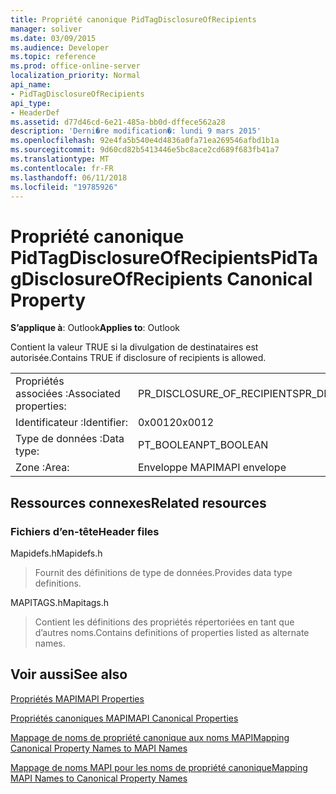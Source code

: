 ```yaml
---
title: Propriété canonique PidTagDisclosureOfRecipients
manager: soliver
ms.date: 03/09/2015
ms.audience: Developer
ms.topic: reference
ms.prod: office-online-server
localization_priority: Normal
api_name:
- PidTagDisclosureOfRecipients
api_type:
- HeaderDef
ms.assetid: d77d46cd-6e21-485a-bb0d-dffece562a28
description: 'Derni�re modification�: lundi 9 mars 2015'
ms.openlocfilehash: 92e4fa5b540e4d4836a0fa71ea269546afbd1b1a
ms.sourcegitcommit: 9d60cd82b5413446e5bc8ace2cd689f683fb41a7
ms.translationtype: MT
ms.contentlocale: fr-FR
ms.lasthandoff: 06/11/2018
ms.locfileid: "19785926"
---
```

# <a name="pidtagdisclosureofrecipients-canonical-property"></a><span data-ttu-id="99b34-103">Propriété canonique PidTagDisclosureOfRecipients</span><span class="sxs-lookup"><span data-stu-id="99b34-103">PidTagDisclosureOfRecipients Canonical Property</span></span>

  
  
<span data-ttu-id="99b34-104">**S’applique à**: Outlook</span><span class="sxs-lookup"><span data-stu-id="99b34-104">**Applies to**: Outlook</span></span> 
  
<span data-ttu-id="99b34-105">Contient la valeur TRUE si la divulgation de destinataires est autorisée.</span><span class="sxs-lookup"><span data-stu-id="99b34-105">Contains TRUE if disclosure of recipients is allowed.</span></span>
  
|||
|:-----|:-----|
|<span data-ttu-id="99b34-106">Propriétés associées :</span><span class="sxs-lookup"><span data-stu-id="99b34-106">Associated properties:</span></span>  <br/> |<span data-ttu-id="99b34-107">PR_DISCLOSURE_OF_RECIPIENTS</span><span class="sxs-lookup"><span data-stu-id="99b34-107">PR_DISCLOSURE_OF_RECIPIENTS</span></span>  <br/> |
|<span data-ttu-id="99b34-108">Identificateur :</span><span class="sxs-lookup"><span data-stu-id="99b34-108">Identifier:</span></span>  <br/> |<span data-ttu-id="99b34-109">0x0012</span><span class="sxs-lookup"><span data-stu-id="99b34-109">0x0012</span></span>  <br/> |
|<span data-ttu-id="99b34-110">Type de données :</span><span class="sxs-lookup"><span data-stu-id="99b34-110">Data type:</span></span>  <br/> |<span data-ttu-id="99b34-111">PT_BOOLEAN</span><span class="sxs-lookup"><span data-stu-id="99b34-111">PT_BOOLEAN</span></span>  <br/> |
|<span data-ttu-id="99b34-112">Zone :</span><span class="sxs-lookup"><span data-stu-id="99b34-112">Area:</span></span>  <br/> |<span data-ttu-id="99b34-113">Enveloppe MAPI</span><span class="sxs-lookup"><span data-stu-id="99b34-113">MAPI envelope</span></span>  <br/> |
   
## <a name="related-resources"></a><span data-ttu-id="99b34-114">Ressources connexes</span><span class="sxs-lookup"><span data-stu-id="99b34-114">Related resources</span></span>

### <a name="header-files"></a><span data-ttu-id="99b34-115">Fichiers d’en-tête</span><span class="sxs-lookup"><span data-stu-id="99b34-115">Header files</span></span>

<span data-ttu-id="99b34-116">Mapidefs.h</span><span class="sxs-lookup"><span data-stu-id="99b34-116">Mapidefs.h</span></span>
  
> <span data-ttu-id="99b34-117">Fournit des définitions de type de données.</span><span class="sxs-lookup"><span data-stu-id="99b34-117">Provides data type definitions.</span></span>
    
<span data-ttu-id="99b34-118">MAPITAGS.h</span><span class="sxs-lookup"><span data-stu-id="99b34-118">Mapitags.h</span></span>
  
> <span data-ttu-id="99b34-119">Contient les définitions des propriétés répertoriées en tant que d’autres noms.</span><span class="sxs-lookup"><span data-stu-id="99b34-119">Contains definitions of properties listed as alternate names.</span></span>
    
## <a name="see-also"></a><span data-ttu-id="99b34-120">Voir aussi</span><span class="sxs-lookup"><span data-stu-id="99b34-120">See also</span></span>



[<span data-ttu-id="99b34-121">Propriétés MAPI</span><span class="sxs-lookup"><span data-stu-id="99b34-121">MAPI Properties</span></span>](mapi-properties.md)
  
[<span data-ttu-id="99b34-122">Propriétés canoniques MAPI</span><span class="sxs-lookup"><span data-stu-id="99b34-122">MAPI Canonical Properties</span></span>](mapi-canonical-properties.md)
  
[<span data-ttu-id="99b34-123">Mappage de noms de propriété canonique aux noms MAPI</span><span class="sxs-lookup"><span data-stu-id="99b34-123">Mapping Canonical Property Names to MAPI Names</span></span>](mapping-canonical-property-names-to-mapi-names.md)
  
[<span data-ttu-id="99b34-124">Mappage de noms MAPI pour les noms de propriété canonique</span><span class="sxs-lookup"><span data-stu-id="99b34-124">Mapping MAPI Names to Canonical Property Names</span></span>](mapping-mapi-names-to-canonical-property-names.md)

